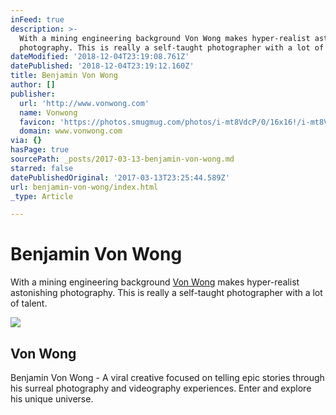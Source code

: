 ```yaml
---
inFeed: true
description: >-
  With a mining engineering background Von Wong makes hyper-realist astonishing
  photography. This is really a self-taught photographer with a lot of talent.
dateModified: '2018-12-04T23:19:08.761Z'
datePublished: '2018-12-04T23:19:12.160Z'
title: Benjamin Von Wong
author: []
publisher:
  url: 'http://www.vonwong.com'
  name: Vonwong
  favicon: 'https://photos.smugmug.com/photos/i-mt8VdcP/0/16x16!/i-mt8VdcP-16x16!.png'
  domain: www.vonwong.com
via: {}
hasPage: true
sourcePath: _posts/2017-03-13-benjamin-von-wong.md
starred: false
datePublishedOriginal: '2017-03-13T23:25:44.589Z'
url: benjamin-von-wong/index.html
_type: Article

---
```

# Benjamin Von Wong

With a mining engineering background [Von Wong][0] makes hyper-realist astonishing photography. This is really a self-taught photographer with a lot of talent.

<article style=""><img src="https://imgflo.herokuapp.com/graph/2b2431f8e7ba7b0/d3ae238901a97bebb94cfcf03064ea99/noop.jpg?input=https%3A%2F%2Fphotos.smugmug.com%2Fphotos%2Fi-SHVDZXv%2F0%2FL%2Fi-SHVDZXv-L.jpg" /><h1>Von Wong</h1><p>Benjamin Von Wong - A viral creative focused on telling epic stories through his surreal photography and videography experiences. Enter and explore his unique universe.</p></article>



[0]: http://www.vonwong.com/ "Von Wong Website"